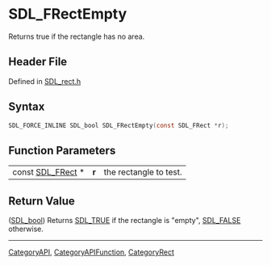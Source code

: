 # SDL_FRectEmpty

Returns true if the rectangle has no area.

## Header File

Defined in [SDL_rect.h](https://github.com/libsdl-org/SDL/blob/SDL2/include/SDL_rect.h)

## Syntax

```c
SDL_FORCE_INLINE SDL_bool SDL_FRectEmpty(const SDL_FRect *r);
```

## Function Parameters

|                                |       |                        |
| ------------------------------ | ----- | ---------------------- |
| const [SDL_FRect](SDL_FRect) * | **r** | the rectangle to test. |

## Return Value

([SDL_bool](SDL_bool)) Returns [SDL_TRUE](SDL_TRUE) if the rectangle is
"empty", [SDL_FALSE](SDL_FALSE) otherwise.

----
[CategoryAPI](CategoryAPI), [CategoryAPIFunction](CategoryAPIFunction), [CategoryRect](CategoryRect)

